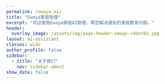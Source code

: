 ```yaml
---
permalink: /ewaya_ai/
title: "Ewaya家庭助理"
excerpt: "欢迎使用Ewaya家庭AI助理，帮您解决遇到的家庭教育问题。"
header:
  overlay_image: /assets/img/page-header-image-robot02.jpg
layout: ai-assistant
classes: wide
author_profile: false
sidebar:
  - title: "关于我们"
    nav: sidebar-about
show_date: false
---
```


<iframe width="640" height="360" src="" frameborder="0" ></iframe>
